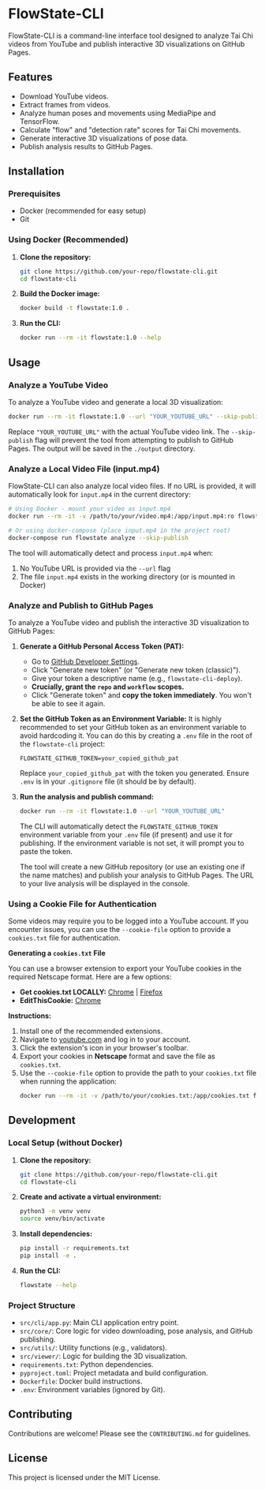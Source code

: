 # FlowState-CLI

FlowState-CLI is a command-line interface tool designed to analyze Tai Chi videos from YouTube and publish interactive 3D visualizations on GitHub Pages.

## Features

- Download YouTube videos.
- Extract frames from videos.
- Analyze human poses and movements using MediaPipe and TensorFlow.
- Calculate "flow" and "detection rate" scores for Tai Chi movements.
- Generate interactive 3D visualizations of pose data.
- Publish analysis results to GitHub Pages.

## Installation

### Prerequisites

- Docker (recommended for easy setup)
- Git

### Using Docker (Recommended)

1.  **Clone the repository:**
    ```bash
    git clone https://github.com/your-repo/flowstate-cli.git
    cd flowstate-cli
    ```

2.  **Build the Docker image:**
    ```bash
    docker build -t flowstate:1.0 .
    ```

3.  **Run the CLI:**
    ```bash
    docker run --rm -it flowstate:1.0 --help
    ```

## Usage

### Analyze a YouTube Video

To analyze a YouTube video and generate a local 3D visualization:

```bash
docker run --rm -it flowstate:1.0 --url "YOUR_YOUTUBE_URL" --skip-publish
```

Replace `"YOUR_YOUTUBE_URL"` with the actual YouTube video link. The `--skip-publish` flag will prevent the tool from attempting to publish to GitHub Pages. The output will be saved in the `./output` directory.

### Analyze a Local Video File (input.mp4)

FlowState-CLI can also analyze local video files. If no URL is provided, it will automatically look for `input.mp4` in the current directory:

```bash
# Using Docker - mount your video as input.mp4
docker run --rm -it -v /path/to/your/video.mp4:/app/input.mp4:ro flowstate:1.0 --skip-publish

# Or using docker-compose (place input.mp4 in the project root)
docker-compose run flowstate analyze --skip-publish
```

The tool will automatically detect and process `input.mp4` when:
1. No YouTube URL is provided via the `--url` flag
2. The file `input.mp4` exists in the working directory (or is mounted in Docker)

### Analyze and Publish to GitHub Pages

To analyze a YouTube video and publish the interactive 3D visualization to GitHub Pages:

1.  **Generate a GitHub Personal Access Token (PAT):**
    - Go to [GitHub Developer Settings](https://github.com/settings/tokens/new?scopes=repo,workflow).
    - Click "Generate new token" (or "Generate new token (classic)").
    - Give your token a descriptive name (e.g., `flowstate-cli-deploy`).
    - **Crucially, grant the `repo` and `workflow` scopes.**
    - Click "Generate token" and **copy the token immediately**. You won't be able to see it again.

2.  **Set the GitHub Token as an Environment Variable:**
    It is highly recommended to set your GitHub token as an environment variable to avoid hardcoding it. You can do this by creating a `.env` file in the root of the `flowstate-cli` project:

    ```
    FLOWSTATE_GITHUB_TOKEN=your_copied_github_pat
    ```

    Replace `your_copied_github_pat` with the token you generated. Ensure `.env` is in your `.gitignore` file (it should be by default).

3.  **Run the analysis and publish command:**
    ```bash
    docker run --rm -it flowstate:1.0 --url "YOUR_YOUTUBE_URL"
    ```

    The CLI will automatically detect the `FLOWSTATE_GITHUB_TOKEN` environment variable from your `.env` file (if present) and use it for publishing. If the environment variable is not set, it will prompt you to paste the token.

    The tool will create a new GitHub repository (or use an existing one if the name matches) and publish your analysis to GitHub Pages. The URL to your live analysis will be displayed in the console.

### Using a Cookie File for Authentication

Some videos may require you to be logged into a YouTube account. If you encounter issues, you can use the `--cookie-file` option to provide a `cookies.txt` file for authentication.

**Generating a `cookies.txt` File**

You can use a browser extension to export your YouTube cookies in the required Netscape format. Here are a few options:

*   **Get cookies.txt LOCALLY:** [Chrome](https://chrome.google.com/webstore/detail/get-cookiestxt-locally/cclelndahbckbenkjhflpdbgdldlbecc) | [Firefox](https://addons.mozilla.org/en-US/firefox/addon/get-cookies-txt-locally/)
*   **EditThisCookie:** [Chrome](https://chrome.google.com/webstore/detail/editthiscookie/fngmhnnpilhplaeedifhccceomclgfbg)

**Instructions:**

1.  Install one of the recommended extensions.
2.  Navigate to [youtube.com](https://www.youtube.com) and log in to your account.
3.  Click the extension's icon in your browser's toolbar.
4.  Export your cookies in **Netscape** format and save the file as `cookies.txt`.
5.  Use the `--cookie-file` option to provide the path to your `cookies.txt` file when running the application:
    ```bash
    docker run --rm -it -v /path/to/your/cookies.txt:/app/cookies.txt flowstate:1.0 --url "YOUTUBE_URL" --cookie-file /app/cookies.txt
    ```

## Development

### Local Setup (without Docker)

1.  **Clone the repository:**
    ```bash
    git clone https://github.com/your-repo/flowstate-cli.git
    cd flowstate-cli
    ```

2.  **Create and activate a virtual environment:**
    ```bash
    python3 -m venv venv
    source venv/bin/activate
    ```

3.  **Install dependencies:**
    ```bash
    pip install -r requirements.txt
    pip install -e .
    ```

4.  **Run the CLI:**
    ```bash
    flowstate --help
    ```

### Project Structure

-   `src/cli/app.py`: Main CLI application entry point.
-   `src/core/`: Core logic for video downloading, pose analysis, and GitHub publishing.
-   `src/utils/`: Utility functions (e.g., validators).
-   `src/viewer/`: Logic for building the 3D visualization.
-   `requirements.txt`: Python dependencies.
-   `pyproject.toml`: Project metadata and build configuration.
-   `Dockerfile`: Docker build instructions.
-   `.env`: Environment variables (ignored by Git).

## Contributing

Contributions are welcome! Please see the `CONTRIBUTING.md` for guidelines.

## License

This project is licensed under the MIT License.